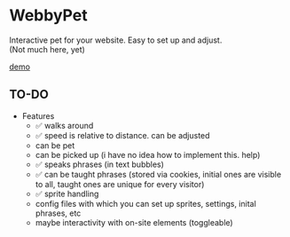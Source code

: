 # WebbyPet
Interactive pet for your website. Easy to set up and adjust.<br>
(Not much here, yet)

[demo](https://drakonic.neocities.org/webbypet)

## TO-DO
- Features
  - ✅ walks around
  - ✅ speed is relative to distance. can be adjusted
  - can be pet
  - can be picked up (i have no idea how to implement this. help)
  - ✅ speaks phrases (in text bubbles)
  - ✅ can be taught phrases (stored via cookies, initial ones are visible to all, taught ones are unique for every visitor)
  - ✅ sprite handling
  - config files with which you can set up sprites, settings, inital phrases, etc
  - maybe interactivity with on-site elements (toggleable)

